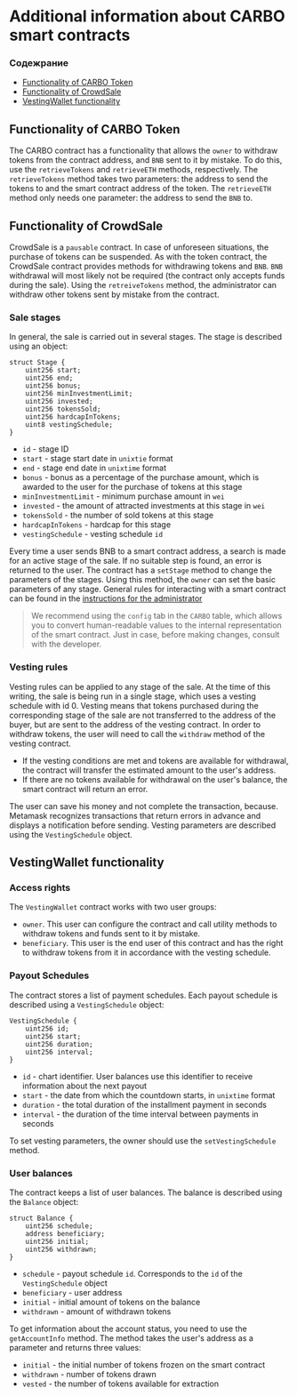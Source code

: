 # Additional information about CARBO smart contracts

### Содежрание
* [Functionality of CARBO Token](#carbotoken)
* [Functionality of CrowdSale](#crowdsale)
* [VestingWallet functionality](#vestingwallet)

## <a name="carbotoken"></a>Functionality of CARBO Token
The CARBO contract has a functionality that allows the `owner` to withdraw tokens from the contract address, and `BNB` sent to it by mistake.
To do this, use the `retrieveTokens` and `retrieveETH` methods, respectively.
The `retrieveTokens` method takes two parameters: the address to send the tokens to and the smart contract address of the token.
The `retrieveETH` method only needs one parameter: the address to send the `BNB` to.

## <a name="crowdsale"></a>Functionality of CrowdSale
CrowdSale is a `pausable` contract. In case of unforeseen situations, the purchase of tokens can be suspended.
As with the token contract, the CrowdSale contract provides methods for withdrawing tokens and `BNB`. `BNB` withdrawal will most likely not be required (the contract only accepts funds during the sale). Using the `retreiveTokens` method, the administrator can withdraw other tokens sent by mistake from the contract.

### Sale stages
In general, the sale is carried out in several stages. 
The stage is described using an object:
```
struct Stage {
    uint256 start;
    uint256 end;
    uint256 bonus;
    uint256 minInvestmentLimit;
    uint256 invested;
    uint256 tokensSold;
    uint256 hardcapInTokens;
    uint8 vestingSchedule;
}
```
* `id` - stage ID
* `start` - stage start date in `unixtie` format
* `end` - stage end date in `unixtime` format
* `bonus` - bonus as a percentage of the purchase amount, which is awarded to the user for the purchase of tokens at this stage
* `minInvestmentLimit` - minimum purchase amount in `wei`
* `invested` - the amount of attracted investments at this stage in `wei`
* `tokensSold` - the number of sold tokens at this stage
* `hardcapInTokens` - hardcap for this stage
* `vestingSchedule` - vesting schedule `id`

Every time a user sends BNB to a smart contract address, a search is made for an active stage of the sale. If no suitable step is found, an error is returned to the user.
The contract has a `setStage` method to change the parameters of the stages.
Using this method, the `owner` can set the basic parameters of any stage.
General rules for interacting with a smart contract can be found in the [instructions for the administrator](manager.md)  


> We recommend using the `config` tab in the `CARBO` table, which allows you to convert human-readable values to the internal representation of the smart contract.
> Just in case, before making changes, consult with the developer.

### Vesting rules
Vesting rules can be applied to any stage of the sale. 
At the time of this writing, the sale is being run in a single stage, which uses a vesting schedule with id 0. Vesting means that tokens purchased during the corresponding stage of the sale are not transferred to the address of the buyer, but are sent to the address of the vesting contract.
In order to withdraw tokens, the user will need to call the `withdraw` method of the vesting contract.

* If the vesting conditions are met and tokens are available for withdrawal, the contract will transfer the estimated amount to the user's address.
* If there are no tokens available for withdrawal on the user's balance, the smart contract will return an error.

The user can save his money and not complete the transaction, because. Metamask recognizes transactions that return errors in advance and displays a notification before sending.
Vesting parameters are described using the `VestingSchedule` object.


## <a name="vestingwallet"></a>VestingWallet functionality
### Access rights
The `VestingWallet` contract works with two user groups:

* `owner`. This user can configure the contract and call utility methods to withdraw tokens and funds sent to it by mistake.
* `beneficiary`. This user is the end user of this contract and has the right to withdraw tokens from it in accordance with the vesting schedule.

### Payout Schedules
The contract stores a list of payment schedules. Each payout schedule is described using a `VestingSchedule` object:

```
VestingSchedule {
    uint256 id;
    uint256 start;
    uint256 duration;
    uint256 interval;
}
```
* `id` - chart identifier. User balances use this identifier to receive information about the next payout
* `start` - the date from which the countdown starts, in `unixtime` format
* `duration` - the total duration of the installment payment in seconds
* `interval` - the duration of the time interval between payments in seconds

To set vesting parameters, the owner should use the `setVestingSchedule` method.

### User balances
The contract keeps a list of user balances. The balance is described using the `Balance` object:
```
struct Balance {
    uint256 schedule;
    address beneficiary;
    uint256 initial;
    uint256 withdrawn;
}
```
* `schedule` - payout schedule `id`. Corresponds to the `id` of the `VestingSchedule` object
* `beneficiary` - user address
* `initial` - initial amount of tokens on the balance
* `withdrawn` - amount of withdrawn tokens

To get information about the account status, you need to use the `getAccountInfo` method.
The method takes the user's address as a parameter and returns three values:
* `initial` - the initial number of tokens frozen on the smart contract
* `withdrawn` - number of tokens drawn
* `vested` - the number of tokens available for extraction


